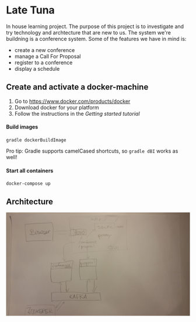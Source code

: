 # Late Tuna

In house learning project. The purpose of this project is to investigate and try technology and archtecture that are new to us. The system we're buildning is a conference system. Some of the features we have in mind is:
* create a new conference
* manage a Call For Proposal
* register to a conference
* display a schedule

## Create and activate a docker-machine

1. Go to https://www.docker.com/products/docker
1. Download docker for your platform
1. Follow the instructions in the _Getting started tutorial_

#### Build images
```
gradle dockerBuildImage
```

Pro tip: Gradle supports camelCased shortcuts, so ```gradle dBI``` works as well!

#### Start all containers
```
docker-compose up
```

## Architecture
![alt tag](docs/latetuna.jpg?raw=true "latetuna")
